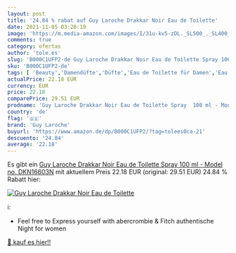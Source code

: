 ```yaml
---
layout: post
title: '24.84 % rabat auf Guy Laroche Drakkar Noir Eau de Toilette'
date: 2021-11-05 03:20:19
image: 'https://m.media-amazon.com/images/I/31u-kv5-zDL._SL500_._SL400_.jpg'
comments: true
category: ofertas
author: 'tole.es'
slug: 'B000C1UFP2-de Guy Laroche Drakkar Noir Eau de Toilette Spray 100 ml -...'
sku: 'B000C1UFP2-de'
tags: [ 'Beauty','Damendüfte','Düfte','Eau de Toilette für Damen','Eau de Toilette für Herren','Herrendüfte','guy laroche', ]
actualPrice: 22.18 EUR
currency: EUR
price: 22.18
comparePrice: 29.51 EUR
prodname: 'Guy Laroche Drakkar Noir Eau de Toilette Spray  100 ml - Model no. DKN16603N'
country: 'de'
flag: '🇩🇪'
brand: 'Guy Laroche'
buyurl: 'https://www.amazon.de/dp/B000C1UFP2/?tag=tolees0ca-21'
descuento: '24.84'
average: '22.18'
---
```


Es gibt ein [Guy Laroche Drakkar Noir Eau de Toilette Spray  100 ml - Model no. DKN16603N](https://www.amazon.de/dp/B000C1UFP2/?tag=tolees0ca-21) mit aktuellem Preis 22.18 EUR (original: 29.51 EUR) 24.84 % Rabatt hier:

[![Guy Laroche Drakkar Noir Eau de Toilette](https://m.media-amazon.com/images/I/31u-kv5-zDL._SL500_._SL400_.jpg)](https://www.amazon.de/dp/B000C1UFP2/?tag=tolees0ca-21)

ℹ️:

- Feel free to Express yourself with abercrombie & Fitch authentische Night for women

[🛒 kauf es hier!!](https://www.amazon.de/dp/B000C1UFP2/?tag=tolees0ca-21)
